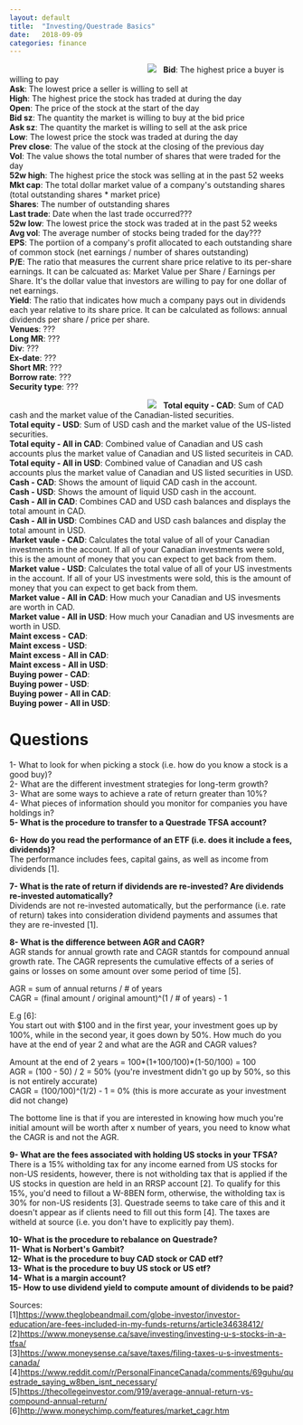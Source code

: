 ```yaml
---
layout: default
title:  "Investing/Questrade Basics"
date:   2018-09-09 
categories: finance
---
```


<style>
img {
  /*max-width:none !important;
   margin-left:-120%*/
  max-width:1250px!important;
  margin-left: 50%;
  transform: translateX(-50%);

}
</style>
<!--
how to expand image beyond parent div:
https://www.modus-made.com/en/Ideas/CSS-Tricks-Expanding-Beyond-a-Parent-div
-->
<img src="https://docs.google.com/uc?id=1no9o2h7QhKcBmabsCSPBzlpKzcilYtqI"><span/>
<b>Bid</b>: The highest price a buyer is willing to pay  
<b>Ask</b>: The lowest price a seller is willing to sell at  
<b>High</b>: The highest price the stock has traded at during the day  
<b>Open</b>: The price of the stock at the start of the day  
<b>Bid sz</b>: The quantity the market is willing to buy at the bid price  
<b>Ask sz</b>: The quantity the market is willing to sell at the ask price  
<b>Low</b>: The lowest price the stock was traded at during the day  
<b>Prev close</b>: The value of the stock at the closing of the previous day   
<b>Vol</b>: The value shows the total number of shares that were traded for the day  
<b>52w high</b>: The highest price the stock was selling at in the past 52 weeks  
<b>Mkt cap</b>: The total dollar market value of a company's outstanding shares (total outstanding shares * market price)  
<b>Shares</b>: The number of outstanding shares  
<b>Last trade</b>: Date when the last trade occurred???  
<b>52w low</b>: The lowest price the stock was traded at in the past 52 weeks  
<b>Avg vol</b>: The average number of stocks being traded for the day???  
<b>EPS</b>: The portiion of a company's profit allocated to each outstanding share of common stock (net earnings / number of shares outstanding)  
<b>P/E</b>: The ratio that measures the current share price relative to its per-share earnings. It can be calcuated as: Market Value per Share / Earnings per Share. It's the dollar value that investors are willing to pay for one dollar of net earnings.  
<b>Yield</b>: The ratio that indicates how much a company pays out in dividends each year relative to its share price. It can be calculated as follows: annual dividends per share / price per share.  
<b>Venues</b>: ???  
<b>Long MR</b>: ???  
<b>Div</b>: ???  
<b>Ex-date</b>: ???      
<b>Short MR</b>: ???   
<b>Borrow rate</b>: ???   
<b>Security type</b>: ???  

<img src="https://docs.google.com/uc?id=1Mc6NKfiOYqVNgrf--QR7bOMOSDQMiujD"><span/>
<b>Total equity - CAD</b>: Sum of CAD cash and the market value of the Canadian-listed securities.  
<b>Total equity - USD</b>: Sum of USD cash and the market value of the US-listed securities.  
<b>Total equity - All in CAD</b>: Combined value of Canadian and US cash accounts plus the market value of Canadian and US listed securiteis in CAD.  
<b>Total equity - All in USD</b>: Combined value of Canadian and US cash accounts plus the market value of Canadian and US listed securities in USD.  
<b>Cash - CAD</b>: Shows the amount of liquid CAD cash in the account.  
<b>Cash - USD</b>: Shows the amount of liquid USD cash in the account.  
<b>Cash - All in CAD</b>: Combines CAD and USD cash balances and displays the total amount in CAD.   
<b>Cash - All in USD</b>: Combines CAD and USD cash balances and display the total amount in USD.  
<b>Market vaule - CAD</b>: Calculates the total value of all of your Canadian investments in the account. If all of your Canadian investments were sold, this is the amount of money that you can expect to get back from them.  
<b>Market value - USD</b>:  Calculates the total value of all of your US investments in the account. If all of your US investments were sold, this is the amount of money that you can expect to get back from them.  
<b>Market value - All in CAD</b>:  How much your Canadian and US invesments are worth in CAD.  
<b>Market value - All in USD</b>:  How much your Canadian and US invesments are worth in USD.  
<b>Maint excess - CAD</b>:  
<b>Maint excess - USD</b>:  
<b>Maint excess - All in CAD</b>:  
<b>Maint excess - All in USD</b>:  
<b>Buying power - CAD</b>:  
<b>Buying power - USD</b>:  
<b>Buying power - All in CAD</b>:  
<b>Buying power - All in USD</b>:  

<!--
NAV (net asset value): Total value of all it's underlying holdings (e.g. if fund is valued at 1 billion and there are 50 million units, the NAV is $20 per unit); NAV is also defacto asset price (applies to mutual funds only)

-->

# Questions
1- What to look for when picking a stock (i.e. how do you know a stock is a good buy)?    
2- What are the different investment strategies for long-term growth?    
3- What are some ways to achieve a rate of return greater than 10%?  
4- What pieces of information should you monitor for companies you have holdings in?  
<b>5- What is the procedure to transfer to a Questrade TFSA account?</b>  

<b>6- How do you read the performance of an ETF (i.e. does it include a fees, dividends)?</b>  
The performance includes fees, capital gains, as well as income from dividends [1].

<b>7- What is the rate of return if dividends are re-invested? Are dividends re-invested automatically?</b>  
Dividends are not re-invested automatically, but the performance (i.e. rate of return) takes into consideration dividend payments and assumes that they are re-invested [1].

<b>8- What is the difference between AGR and CAGR?</b>  
AGR stands for annual growth rate and CAGR stantds for compound annual growth rate. The CAGR represents the cumulative effects of a series of gains or losses on some amount over some period of time [5].  

AGR = sum of annual returns / # of years  
CAGR = (final amount / original amount)^(1 / # of years) - 1

E.g [6]:  
You start out with $100 and in the first year, your investment goes up by 100%, while in the second year, it goes down by 50%. How much do you have at the end of year 2 and what are the AGR and CAGR values?  

Amount at the end of 2 years = 100\*(1+100/100)*(1-50/100) = 100  
AGR = (100 - 50) / 2 = 50% (you're investment didn't go up by 50%, so this is not entirely accurate)  
CAGR = (100/100)^(1/2) - 1 = 0% (this is more accurate as your investment did not change)  

The bottome line is that if you are interested in knowing how much you're initial amount will be worth after x number of years, you need to know what the CAGR is and not the AGR.  

<b>9- What are the fees associated with holding US stocks in your TFSA?</b>  
There is a 15% witholding tax for any income earned from US stocks for non-US residents, however, there is not witholding tax that is applied if the US stocks in question are held in an RRSP account [2]. To qualify for this 15%, you'd need to fillout a W-8BEN form, otherwise, the witholding tax is 30% for non-US residents [3]. Questrade seems to take care of this and it doesn't appear as if clients need to fill out this form [4]. The taxes are witheld at source (i.e. you don't have to explicitly pay them).
  

<b>10- What is the procedure to rebalance on Questrade?</b>  
<b>11- What is Norbert's Gambit?</b>  
<b>12- What is the procedure to buy CAD stock or CAD etf?</b>  
<b>13- What is the procedure to buy US stock or US etf?</b>  
<b>14- What is a margin account?</b>  
<b>15- How to use dividend yield to compute amount of dividends to be paid?</b>

Sources:  
[1]https://www.theglobeandmail.com/globe-investor/investor-education/are-fees-included-in-my-funds-returns/article34638412/   
[2]https://www.moneysense.ca/save/investing/investing-u-s-stocks-in-a-tfsa/  
[3]https://www.moneysense.ca/save/taxes/filing-taxes-u-s-investments-canada/  
[4]https://www.reddit.com/r/PersonalFinanceCanada/comments/69guhu/questrade_saying_w8ben_isnt_necessary/  
[5]https://thecollegeinvestor.com/919/average-annual-return-vs-compound-annual-return/
[6]http://www.moneychimp.com/features/market_cagr.htm